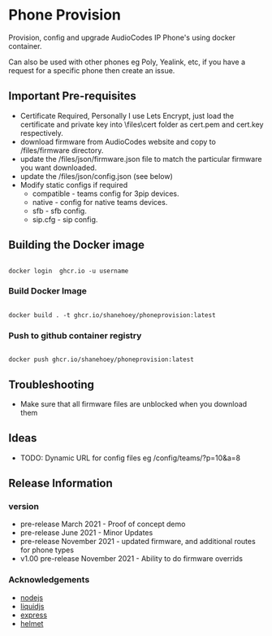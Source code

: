 # Phone Provision

Provision, config and upgrade AudioCodes IP Phone's using docker container.

Can also be used with other phones eg Poly, Yealink, etc, if you have a request for a specific phone then create an issue.

## Important Pre-requisites

- Certificate Required, Personally I use Lets Encrypt, just load the certificate and private key into \files\cert folder as  cert.pem and cert.key respectively.
- download firmware from AudioCodes website and copy to /files/firmware directory.
- update the /files/json/firmware.json file to match the particular firmware you want downloaded.
- update the /files/json/config.json (see below)
- Modify static configs if required
  - compatible - teams config for 3pip devices.
  - native - config for native teams devices.
  - sfb - sfb config.
  - sip.cfg - sip config.

## Building the Docker image

``` Login to ghcr.io

docker login  ghcr.io -u username 

```

### Build Docker Image

```

docker build . -t ghcr.io/shanehoey/phoneprovision:latest

```

### Push to github container registry

```

docker push ghcr.io/shanehoey/phoneprovision:latest

```

## Troubleshooting

* Make sure that all firmware files are unblocked when you download them 



## Ideas

- TODO: Dynamic URL for config files eg /config/teams/?p=10&a=8

## Release Information

### version

- pre-release March 2021 - Proof of concept demo
- pre-release June 2021 - Minor Updates
- pre-release November 2021 - updated firmware, and additional routes for phone types 
- v1.00 pre-release November 2021 - Ability to do firmware overrids

### Acknowledgements

- [nodejs](https://github.com/nodejs/)
- [liquidjs](https://github.com/liquidjs)
- [express](https://github.com/expressjs)
- [helmet](https://github.com/helmetjs)
